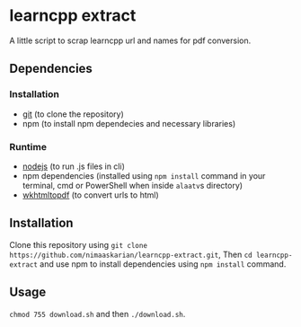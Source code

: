# learncpp extract

A little script to scrap learncpp url and names for pdf conversion.

## Dependencies

### Installation

- [git](https://git-scm.com/downloads) (to clone the repository)
- npm (to install npm dependecies and necessary libraries)

### Runtime

- [nodejs](https://nodejs.org/en/) (to run .js files in cli)
- npm dependencies (installed using `npm install` command in your terminal, cmd or PowerShell when inside `alaatv`s directory)
- [wkhtmltopdf](https://github.com/wkhtmltopdf/wkhtmltopdf) (to convert urls to html)

## Installation

Clone this repository using `git clone https://github.com/nimaaskarian/learncpp-extract.git`, Then `cd learncpp-extract` and use npm to install dependencies using `npm install` command.

## Usage

`chmod 755 download.sh` and then `./download.sh`.
